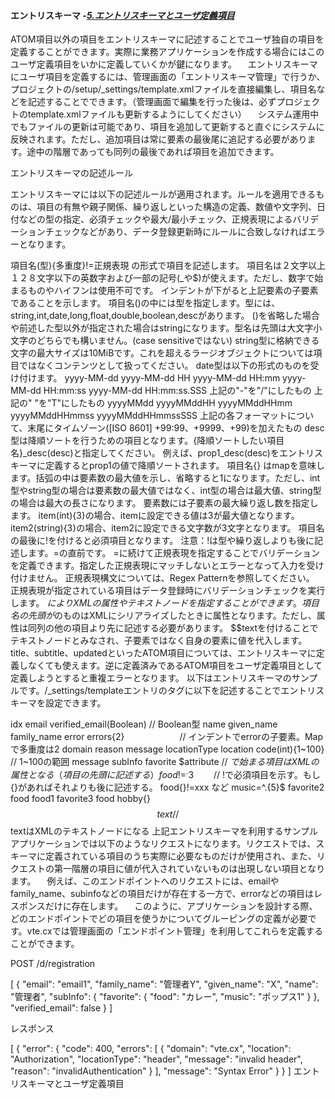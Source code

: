 #### エントリスキーマ -[*5.エントリスキーマとユーザ定義項目*](https://vte.cx/documentation.html#index05)
ATOM項目以外の項目をエントリスキーマに記述することでユーザ独自の項目を定義することができます。実際に業務アプリケーションを作成する場合にはこのユーザ定義項目をいかに定義していくかが鍵になります。
　エントリスキーマにユーザ項目を定義するには、管理画面の「エントリスキーマ管理」で行うか、プロジェクトの/setup/_settings/template.xmlファイルを直接編集し、項目名などを記述することでできます。（管理画面で編集を行った後は、必ずプロジェクトのtemplate.xmlファイルも更新するようにしてください）
　システム運用中でもファイルの更新は可能であり、項目を追加して更新すると直ぐにシステムに反映されます。ただし、追加項目は常に要素の最後尾に追記する必要があります。途中の階層であっても同列の最後であれば項目を追加できます。

エントリスキーマの記述ルール

エントリスキーマには以下の記述ルールが適用されます。ルールを適用できるものは、項目の有無や親子関係、繰り返しといった構造の定義、数値や文字列、日付などの型の指定、必須チェックや最大/最小チェック、正規表現によるバリデーションチェックなどがあり、データ登録更新時にルールに合致しなければエラーとなります。

項目名(型){多重度}!=正規表現 の形式で項目を記述します。
項目名は２文字以上１２８文字以下の英数字および一部の記号(_や$)が使えます。ただし、数字で始まるものやハイフンは使用不可です。
インデントが下がると上記要素の子要素であることを示します。
項目名()の中には型を指定します。型には、string,int,date,long,float,double,boolean,descがあります。
()を省略した場合や前述した型以外が指定された場合はstringになります。型名は先頭は大文字小文字のどちらでも構いません。(case sensitiveではない)
string型に格納できる文字の最大サイズは10MiBです。これを超えるラージオブジェクトについては項目ではなくコンテンツとして扱ってください。
date型は以下の形式のものを受け付けます。
yyyy-MM-dd
yyyy-MM-dd HH
yyyy-MM-dd HH:mm
yyyy-MM-dd HH:mm:ss
yyyy-MM-dd HH:mm:ss.SSS
上記の"-"を"/"にしたもの
上記の" "を"T"にしたもの
yyyyMMdd
yyyyMMddHH
yyyyMMddHHmm
yyyyMMddHHmmss
yyyyMMddHHmmssSSS
上記の各フォーマットについて、末尾にタイムゾーン([ISO 8601] +99:99、+9999、+99)を加えたもの
desc型は降順ソートを行うための項目となります。{降順ソートしたい項目名}_desc(desc)と指定してください。
例えば、prop1_desc(desc)をエントリスキーマに定義するとprop1の値で降順ソートされます。
項目名{} はmapを意味します。括弧の中は要素数の最大値を示し、省略すると1になります。ただし、int型やstring型の場合は要素数の最大値ではなく、int型の場合は最大値、string型の場合は最大の長さになります。
要素数には子要素の最大繰り返し数を指定します。
item(int){3}の場合、itemに設定できる値は3が最大値となります。
item2(string){3}の場合、item2に設定できる文字数が3文字となります。
項目名の最後に!を付けると必須項目となります。
注意：!は型や繰り返しよりも後に記述します。=の直前です。
=に続けて正規表現を指定することでバリデーションを定義できます。指定した正規表現にマッチしないとエラーとなって入力を受け付けません。
正規表現構文については、Regex Patternを参照してください。
正規表現が指定されている項目はデータ登録時にバリデーションチェックを実行します。
$によりXMLの属性やテキストノードを指定することができます。
項目名の先頭が$のものはXMLにシリアライズしたときに属性となります。ただし、属性は同列の他の項目より先に記述する必要があります。
$$textを付けることでテキストノードとみなされ、子要素ではなく自身の要素に値を代入します。
title、subtitle、updatedといったATOM項目については、エントリスキーマに定義しなくても使えます。逆に定義済みであるATOM項目をユーザ定義項目として定義しようとすると重複エラーとなります。
以下はエントリスキーマのサンプルです。/_settings/templateエントリの<content>タグに以下を記述することでエントリスキーマを設定できます。

idx
email
verified_email(Boolean) // Boolean型
name
given_name
family_name
error
 errors{2} 　　　　　　// インデントでerrorの子要素。Mapで多重度は2
  domain
  reason
  message
  locationType
  location
 code(int){1~100}       // 1~100の範囲
 message
subInfo
 favorite
  $attribute       // $で始まる項目はXMLの属性となる（項目の先頭に記述する）
  food!=^.{3}$  　　// !で必須項目を示す。もし{}があればそれよりも後に記述する。 food{}!=xxx など
  music=^.{5}$
 favorite2
  food
   food1
 favorite3
  food
 hobby{}
  $$text           // $$textはXMLのテキストノードになる
上記エントリスキーマを利用するサンプルアプリケーションでは以下のようなリクエストになります。リクエストでは、スキーマに定義されている項目のうち実際に必要なものだけが使用され、また、リクエストの第一階層の項目に値が代入されていないものは出現しない項目となります。
　例えば、このエンドポイントへのリクエストには、emailやfamily_name、subinfoなどの項目だけが存在する一方で、errorなどの項目はレスポンスだけに存在します。
　このように、アプリケーションを設計する際、どのエンドポイントでどの項目を使うかについてグルーピングの定義が必要です。vte.cxでは管理画面の「エンドポイント管理」を利用してこれらを定義することができます。

POST /d/registration

[
            {
                "email": "email1",
                "family_name": "管理者Y",
                "given_name": "X",
                "name": "管理者",
                "subInfo": {
                    "favorite": {
                        "food": "カレー",
                        "music": "ポップス1"
                    }
                },
                "verified_email": false
            }
        ]

レスポンス

[
            {
                "error": {
                    "code": 400,
                    "errors": [
                        {
                            "domain": "vte.cx",
                            "location": "Authorization",
                            "locationType": "header",
                            "message": "invalid header",
                            "reason": "invalidAuthentication"
                        }
                    ],
                    "message": "Syntax Error"
                }
            }
        ]
エントリスキーマとユーザ定義項目